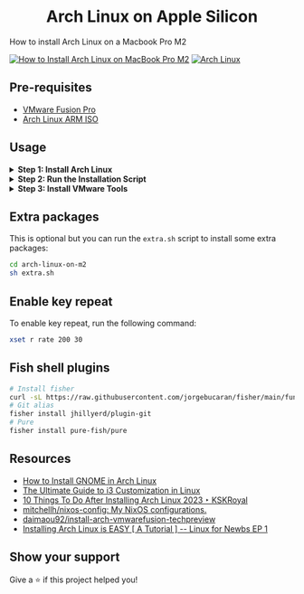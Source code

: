 <h1 align="center">Arch Linux on Apple Silicon</h1>
<p>
  How to install Arch Linux on a Macbook Pro M2
</p>

[![How to Install Arch Linux on MacBook Pro M2](https://i.ytimg.com/vi/Nz-gKG6Bzlw/hqdefault.jpg)](https://www.youtube.com/watch?v=Nz-gKG6Bzlw)
[![Arch Linux](https://i.gyazo.com/a741427b8452da194e6840ae613f4173.png)](https://gyazo.com/a741427b8452da194e6840ae613f4173)


## Pre-requisites

- [VMware Fusion Pro](https://blogs.vmware.com/teamfusion/2024/05/fusion-pro-now-available-free-for-personal-use.html)
- [Arch Linux ARM ISO](https://release.archboot.net/aarch64/latest/iso/)

## Usage

<details>
<summary><strong>Step 1: Install Arch Linux</strong></summary>
<p>Follow the instructions to install Arch Linux using the archboot ISO.</p>

- Setup timezone and install in offline mode
  ![Offline mode](https://i.gyazo.com/e5c5b2f659d581cd522d365e05386b7a.gif)
- Setup storage
  ![Part 1](https://i.gyazo.com/67f9debdfd3535e834bab02c42f5beff.gif)
  ![Part 2](https://i.gyazo.com/eb204a7fafc1e161e3964fed95640e67.gif)
- Install packages
  ![Install packages](https://i.gyazo.com/9d5977732aa0c23bc6edfe39d3ef28a5.gif)
- Config system
![Set root password](https://i.gyazo.com/03668f605a12b4d4e91826f7d1222ecf.gif)
![Install Neovim and Systemd](https://i.gyazo.com/7383ac8133d45c9543f9ae73e0c1b3a0.gif)
![Set bash as default shell](https://i.gyazo.com/4c88d05c8689f71be3da30f9afcca13a.gif)
![Create user](https://i.gyazo.com/b4fdf52ba88bdca60a9a4089ba29287f.gif)
![Install bootloader - grub](https://i.gyazo.com/08727354e037b848f55c6a11eba18d5d.gif)
![Reboot](https://i.gyazo.com/7a459c94f32230efad20154a8f06aa38.gif)
</details>

<details>
<summary><strong>Step 2: Run the Installation Script</strong></summary>
<p>At this step, you should have a working Arch Linux system.</p>

- Install git and sudo
  ![Install git and sudo](https://i.gyazo.com/0e5efd00c54c066df26275cee93e63fb.gif)
- Grant the user `sudo` privileges
  ```sh
  nvim /etc/sudoers
  ```
  ![Grant the user](https://i.gyazo.com/13d82ba0055e39849a4c8fa6a2741dc1.gif)
- Clone this repository and run the `install.sh` script
  ```sh
  git clone https://github.com/jellydn/arch-linux-on-m2.git
  cd arch-linux-on-m2
  sh install.sh
  ```
  ![Install](https://i.gyazo.com/5ed1527bf07899ae6fe27b17f5c3c9d3.gif)
- This script will update the system packages, install kitty terminal emulator, install the GNOME desktop environment, install and enable GDM.
- Verify that the GNOME desktop environment is installed correctly
  ```sh
  sudo systemctl status gdm.service
  ```
- Reboot the system
  ```sh
  reboot
  ```
  ![Gnome](https://i.gyazo.com/7699f359a05472a7ff3db8fa92d088a4.gif)
  </details>

<details>
<summary><strong>Step 3: Install VMware Tools</strong></summary>
<p>If you share the folder between the host and the guest, you need to install VMware Tools.</p>

- Warning message:
  ```
  Shared folders will not be available in the virtual machine until VMware Tools is installed and running.
  ```
  ![Image from Gyazo](https://i.gyazo.com/73f69ac3da68a54e9fc594f3440af631.gif)
- Run the `openvm-tools.sh` script to install VMware Tools
  ```sh
  cd arch-linux-on-m2
  sh openvm-tools.sh
  ```
  ![Install OpenVM Tools](https://i.gyazo.com/d6f184300cae564038ddb1f4043f2a14.gif)
- Verify that VMware Tools is installed correctly
  ```sh
  ls -l /mnt/hgfs
  ```
  </details>

## Extra packages

This is optional but you can run the `extra.sh` script to install some extra packages:

```sh
cd arch-linux-on-m2
sh extra.sh
```

## Enable key repeat

To enable key repeat, run the following command:

```sh
xset r rate 200 30
```

## Fish shell plugins

```sh
# Install fisher
curl -sL https://raw.githubusercontent.com/jorgebucaran/fisher/main/functions/fisher.fish | source && fisher install jorgebucaran/fisher
# Git alias
fisher install jhillyerd/plugin-git
# Pure
fisher install pure-fish/pure
```

## Resources

- [How to Install GNOME in Arch Linux](https://phoenixnap.com/kb/arch-linux-gnome)
- [The Ultimate Guide to i3 Customization in Linux](https://itsfoss.com/i3-customization/)
- [10 Things To Do After Installing Arch Linux 2023 ‣ KSKRoyal](https://kskroyal.com/10-things-to-do-after-installing-arch-linux-2023/)
- [mitchellh/nixos-config: My NixOS configurations.](https://github.com/mitchellh/nixos-config)
- [daimaou92/install-arch-vmwarefusion-techpreview](https://github.com/daimaou92/install-arch-vmwarefusion-techpreview)
- [Installing Arch Linux is EASY [ A Tutorial ] -- Linux for Newbs EP 1](https://www.youtube.com/watch?v=8YE1LlTxfMQ)

## Show your support

Give a ⭐️ if this project helped you!
